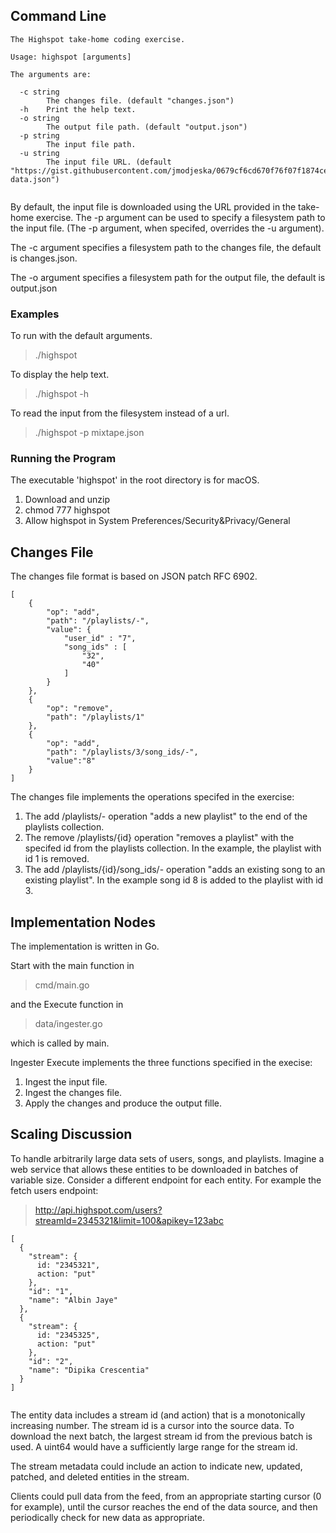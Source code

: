## Command Line
```
The Highspot take-home coding exercise.

Usage: highspot [arguments]

The arguments are:

  -c string
        The changes file. (default "changes.json")
  -h    Print the help text.
  -o string
        The output file path. (default "output.json")
  -p string
        The input file path.
  -u string
        The input file URL. (default "https://gist.githubusercontent.com/jmodjeska/0679cf6cd670f76f07f1874ce00daaeb/raw/a4ac53fa86452ac26d706df2e851fb7d02697b4b/mixtape-data.json")
   
```

By default, the input file is downloaded using the URL provided in the take-home exercise. The -p argument can be used to specify a filesystem path to the input file. (The -p argument, when specifed, overrides the -u argument).

The -c argument specifies a filesystem path to the changes file, the default is changes.json.

The -o argument specifies a filesystem path for the output file, the default is output.json

### Examples

To run with the default arguments.

> ./highspot

To display the help text.

> ./highspot -h

To read the input from the filesystem instead of a url.

> ./highspot -p mixtape.json

### Running the Program

The executable 'highspot' in the root directory is for macOS.

1. Download and unzip
2. chmod 777 highspot
3. Allow highspot in System Preferences/Security&Privacy/General

## Changes File

The changes file format is based on JSON patch RFC 6902.

```
[
    {
        "op": "add",
        "path": "/playlists/-",
        "value": {
            "user_id" : "7",
            "song_ids" : [
                "32",
                "40"
            ]
        }
    },
    {
        "op": "remove",
        "path": "/playlists/1"
    },
    {
        "op": "add",
        "path": "/playlists/3/song_ids/-",
        "value":"8"
    }
]

```

The changes file implements the operations specifed in the exercise:

1. The add /playlists/- operation "adds a new playlist" to the end of the playlists collection.
2. The remove /playlists/{id} operation "removes a playlist" with the specifed id from the playlists collection. In the example, the playlist with id 1 is removed.
3. The add /playlists/{id}/song_ids/- operation "adds an existing song to an existing playlist". In the example song id 8 is added to the playlist with id 3.

## Implementation Nodes

The implementation is written in Go. 

Start with the main function in
> cmd/main.go

and the Execute function in
> data/ingester.go

which is called by main.

Ingester Execute implements the three functions specified in the execise: 

1. Ingest the input file.
2. Ingest the changes file.
3. Apply the changes and produce the output fille.

## Scaling Discussion

To handle arbitrarily large data sets of users, songs, and playlists. Imagine a web service that allows these entities to be downloaded in batches of variable size. Consider a different endpoint for each entity. For example the fetch users endpoint:

> http://api.highspot.com/users?streamId=2345321&limit=100&apikey=123abc

```
[
  {
    "stream": {
      id: "2345321",
      action: "put"
    },
    "id": "1",
    "name": "Albin Jaye"
  },
  {
    "stream": {
      id: "2345325",
      action: "put"
    },
    "id": "2",
    "name": "Dipika Crescentia"
  }
]
    
```

The entity data includes a stream id (and action) that is a monotonically increasing number. The stream id is a cursor into the source data. To download the next batch, the largest stream id from the previous batch is used. A uint64 would have a sufficiently large range for the stream id.

The stream metadata could include an action to indicate new, updated, patched, and deleted entities in the stream. 

Clients could pull data from the feed, from an appropriate starting cursor (0 for example), until the cursor reaches the end of the data source, and then periodically check for new data as appropriate.
